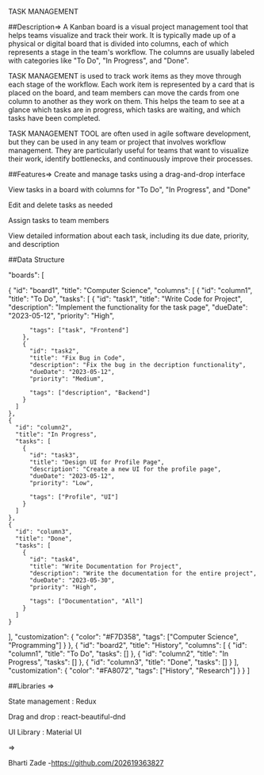 
TASK MANAGEMENT

##Description=> A Kanban board is a visual project management tool that helps teams visualize and track their work. It is typically made up of a physical or digital board that is divided into columns, each of which represents a stage in the team's workflow. The columns are usually labeled with categories like "To Do", "In Progress", and "Done".

TASK MANAGEMENT is used to track work items as they move through each stage of the workflow. Each work item is represented by a card that is placed on the board, and team members can move the cards from one column to another as they work on them. This helps the team to see at a glance which tasks are in progress, which tasks are waiting, and which tasks have been completed.

TASK MANAGEMENT TOOL are often used in agile software development, but they can be used in any team or project that involves workflow management. They are particularly useful for teams that want to visualize their work, identify bottlenecks, and continuously improve their processes.

##Features=> Create and manage tasks using a drag-and-drop interface

View tasks in a  board with columns for "To Do", "In Progress", and "Done"

Edit and delete tasks as needed

Assign tasks to team members

View detailed information about each task, including its due date, priority, and description



##Data Structure

"boards": [

{
  "id": "board1",
  "title": "Computer Science",
  "columns": [
    {
      "id": "column1",
      "title": "To Do",
      "tasks": [
        {
          "id": "task1",
          "title": "Write Code for Project",
          "description": "Implement the functionality for the task page",
          "dueDate": "2023-05-12",
          "priority": "High",
         
          "tags": ["task", "Frontend"]
        },
        {
          "id": "task2",
          "title": "Fix Bug in Code",
          "description": "Fix the bug in the decription functionality",
          "dueDate": "2023-05-12",
          "priority": "Medium",
          
          "tags": ["description", "Backend"]
        }
      ]
    },
    {
      "id": "column2",
      "title": "In Progress",
      "tasks": [
        {
          "id": "task3",
          "title": "Design UI for Profile Page",
          "description": "Create a new UI for the profile page",
          "dueDate": "2023-05-12",
          "priority": "Low",
       
          "tags": ["Profile", "UI"]
        }
      ]
    },
    {
      "id": "column3",
      "title": "Done",
      "tasks": [
        {
          "id": "task4",
          "title": "Write Documentation for Project",
          "description": "Write the documentation for the entire project",
          "dueDate": "2023-05-30",
          "priority": "High",
         
          "tags": ["Documentation", "All"]
        }
      ]
    }
  ],
  "customization": {
    "color": "#F7D358",
    "tags": ["Computer Science", "Programming"]
  }
},
{
  "id": "board2",
  "title": "History",
  "columns": [
    {
      "id": "column1",
      "title": "To Do",
      "tasks": []
    },
    {
      "id": "column2",
      "title": "In Progress",
      "tasks": []
    },
    {
      "id": "column3",
      "title": "Done",
      "tasks": []
    }
  ],
  "customization": {
    "color": "#FA8072",
    "tags": ["History", "Research"]
  }
}
]

##Libraries =>

State management : Redux

Drag and drop : react-beautiful-dnd

UI Library : Material UI





 =>

Bharti Zade -https://github.com/202619363827